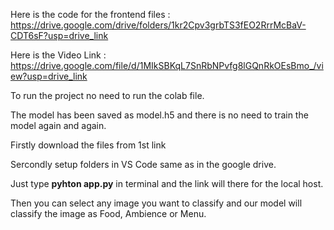 Here is the code for the frontend files : https://drive.google.com/drive/folders/1kr2Cpv3grbTS3fEO2RrrMcBaV-CDT6sF?usp=drive_link

Here is the Video Link : https://drive.google.com/file/d/1MIkSBKqL7SnRbNPvfg8lGQnRkOEsBmo_/view?usp=drive_link

To run the project no need to run the colab file.

The model has been saved as model.h5 and there is no need to train the model again and again.

Firstly download the files from 1st link 

Sercondly setup folders in VS Code same as in the google drive.

Just type **pyhton app.py** in terminal and the link will there for the local host.

Then you can select any image you want to classify and our model will classify the image as Food, Ambience or Menu.
